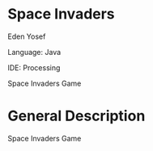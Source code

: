 # Space Invaders

Eden Yosef

Language: Java

IDE: Processing

Space Invaders Game

# General Description

Space Invaders Game
